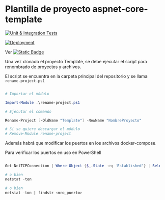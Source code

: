 # Plantilla de proyecto aspnet-core-template

[![Unit & Integration Tests](https://github.com/3panas/aspnet-core-template/actions/workflows/tests.yml/badge.svg)](https://github.com/3panas/aspnet-core-template/actions/workflows/tests.yml)

[![Deployment](https://github.com/3panas/aspnet-core-template/actions/workflows/deployment.yml/badge.svg)](https://github.com/3panas/aspnet-core-template/actions/workflows/deployment.yml)


Ver [![Static Badge](https://img.shields.io/badge/Documentaci%C3%B3n-blue)](https://github.com/3panas/aspnet-core-template/blob/master/src/Template/Template.Documentation/Documentation.md)


Una vez clonado el proyecto Template, se debe ejecutar el script para renombrado de proyectos y archivos.

El script se encuentra en la carpeta principal del repositorio y se llama `rename-project.ps1`

```Powershell

# Importar el módulo

Import-Module .\rename-project.ps1

# Ejecutar el comando

Rename-Project [-OldName "Template"] -NewName "NombreProyecto"

# Si se quiere descargar el módulo
# Remove-Module rename-project

```

Además habrá que modificar los puertos en los archivos docker-compose.

Para verificar los puertos en uso en PowerShell

```Powershell

Get-NetTCPConnection | Where-Object {$_.State -eq 'Established'} | Select-Object LocalAddress,LocalPort,RemoteAddress,RemotePort

# o bien
netstat -ton

# o bien
netstat -ton | findstr <nro_puerto>

```
